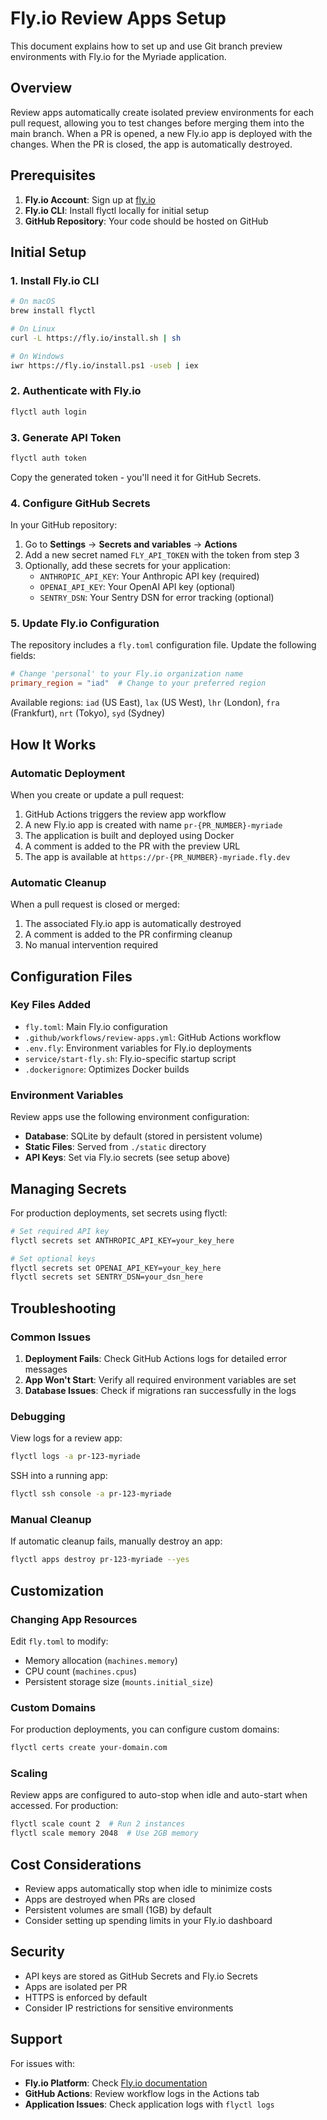 # Fly.io Review Apps Setup

This document explains how to set up and use Git branch preview environments with Fly.io for the Myriade application.

## Overview

Review apps automatically create isolated preview environments for each pull request, allowing you to test changes before merging them into the main branch. When a PR is opened, a new Fly.io app is deployed with the changes. When the PR is closed, the app is automatically destroyed.

## Prerequisites

1. **Fly.io Account**: Sign up at [fly.io](https://fly.io)
2. **Fly.io CLI**: Install flyctl locally for initial setup
3. **GitHub Repository**: Your code should be hosted on GitHub

## Initial Setup

### 1. Install Fly.io CLI

```bash
# On macOS
brew install flyctl

# On Linux
curl -L https://fly.io/install.sh | sh

# On Windows
iwr https://fly.io/install.ps1 -useb | iex
```

### 2. Authenticate with Fly.io

```bash
flyctl auth login
```

### 3. Generate API Token

```bash
flyctl auth token
```

Copy the generated token - you'll need it for GitHub Secrets.

### 4. Configure GitHub Secrets

In your GitHub repository:

1. Go to **Settings** → **Secrets and variables** → **Actions**
2. Add a new secret named `FLY_API_TOKEN` with the token from step 3
3. Optionally, add these secrets for your application:
   - `ANTHROPIC_API_KEY`: Your Anthropic API key (required)
   - `OPENAI_API_KEY`: Your OpenAI API key (optional)
   - `SENTRY_DSN`: Your Sentry DSN for error tracking (optional)

### 5. Update Fly.io Configuration

The repository includes a `fly.toml` configuration file. Update the following fields:

```toml
# Change 'personal' to your Fly.io organization name
primary_region = "iad"  # Change to your preferred region
```

Available regions: `iad` (US East), `lax` (US West), `lhr` (London), `fra` (Frankfurt), `nrt` (Tokyo), `syd` (Sydney)

## How It Works

### Automatic Deployment

When you create or update a pull request:

1. GitHub Actions triggers the review app workflow
2. A new Fly.io app is created with name `pr-{PR_NUMBER}-myriade`
3. The application is built and deployed using Docker
4. A comment is added to the PR with the preview URL
5. The app is available at `https://pr-{PR_NUMBER}-myriade.fly.dev`

### Automatic Cleanup

When a pull request is closed or merged:

1. The associated Fly.io app is automatically destroyed
2. A comment is added to the PR confirming cleanup
3. No manual intervention required

## Configuration Files

### Key Files Added

- `fly.toml`: Main Fly.io configuration
- `.github/workflows/review-apps.yml`: GitHub Actions workflow
- `.env.fly`: Environment variables for Fly.io deployments
- `service/start-fly.sh`: Fly.io-specific startup script
- `.dockerignore`: Optimizes Docker builds

### Environment Variables

Review apps use the following environment configuration:

- **Database**: SQLite by default (stored in persistent volume)
- **Static Files**: Served from `./static` directory
- **API Keys**: Set via Fly.io secrets (see setup above)

## Managing Secrets

For production deployments, set secrets using flyctl:

```bash
# Set required API key
flyctl secrets set ANTHROPIC_API_KEY=your_key_here

# Set optional keys
flyctl secrets set OPENAI_API_KEY=your_key_here
flyctl secrets set SENTRY_DSN=your_dsn_here
```

## Troubleshooting

### Common Issues

1. **Deployment Fails**: Check GitHub Actions logs for detailed error messages
2. **App Won't Start**: Verify all required environment variables are set
3. **Database Issues**: Check if migrations ran successfully in the logs

### Debugging

View logs for a review app:

```bash
flyctl logs -a pr-123-myriade
```

SSH into a running app:

```bash
flyctl ssh console -a pr-123-myriade
```

### Manual Cleanup

If automatic cleanup fails, manually destroy an app:

```bash
flyctl apps destroy pr-123-myriade --yes
```

## Customization

### Changing App Resources

Edit `fly.toml` to modify:

- Memory allocation (`machines.memory`)
- CPU count (`machines.cpus`)
- Persistent storage size (`mounts.initial_size`)

### Custom Domains

For production deployments, you can configure custom domains:

```bash
flyctl certs create your-domain.com
```

### Scaling

Review apps are configured to auto-stop when idle and auto-start when accessed. For production:

```bash
flyctl scale count 2  # Run 2 instances
flyctl scale memory 2048  # Use 2GB memory
```

## Cost Considerations

- Review apps automatically stop when idle to minimize costs
- Apps are destroyed when PRs are closed
- Persistent volumes are small (1GB) by default
- Consider setting up spending limits in your Fly.io dashboard

## Security

- API keys are stored as GitHub Secrets and Fly.io Secrets
- Apps are isolated per PR
- HTTPS is enforced by default
- Consider IP restrictions for sensitive environments

## Support

For issues with:
- **Fly.io Platform**: Check [Fly.io documentation](https://fly.io/docs/)
- **GitHub Actions**: Review workflow logs in the Actions tab
- **Application Issues**: Check application logs with `flyctl logs`